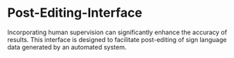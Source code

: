 # Post-Editing-Interface
Incorporating human supervision can significantly enhance the accuracy of results. This interface is designed to facilitate post-editing of sign language data generated by an automated system.
